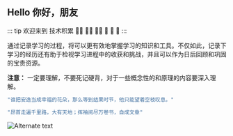 <Index></Index>

## Hello 你好，朋友

::: tip
欢迎来到 技术积累 👏🏻 👏🏻 👏🏻 🎉 🎉 🎉
:::

通过记录学习的过程，将可以更有效地掌握学习的知识和工具。不仅如此，记录下学习的经历还有助于检视学习进程中的收获和挑战，并且可以作为日后回顾和巩固的宝贵资源。

**注意：** 一定要理解，不要死记硬背，对于一些概念性的和原理的内容要深入理解。

```javascript
"谁把安逸当成幸福的花朵，那么等到结果时节，他只能望着空枝叹息。"

"昂首走遍千里路，大有天地；挥袖阅尽万卷书，自成文章"
```

![Alternate text](/images/img1.jpg)

